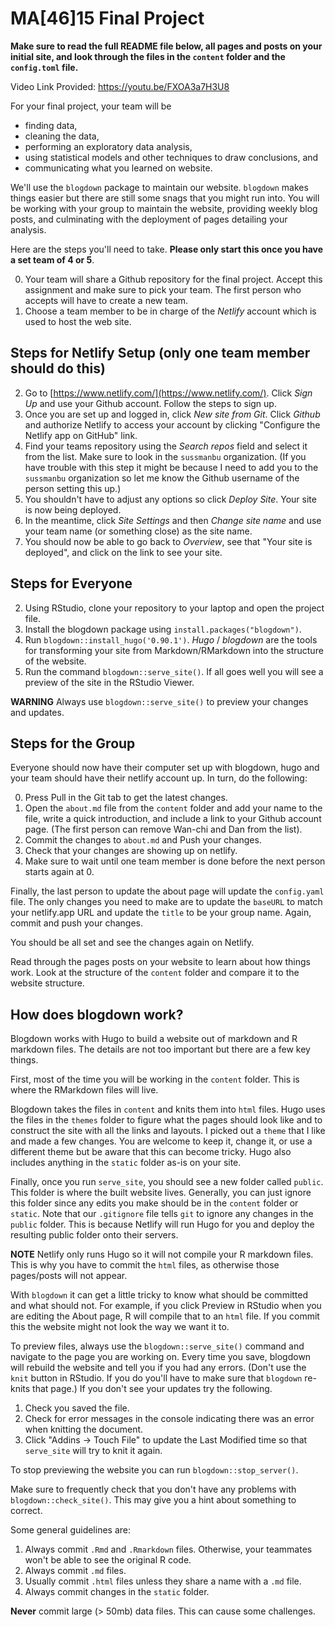 # MA[46]15 Final Project

**Make sure to read the full README file below, all pages and posts on your initial site, and look through the files in the `content` folder and the `config.toml` file.**

Video Link Provided: https://youtu.be/FXOA3a7H3U8


For your final project, your team will be 


* finding data,
* cleaning the data,
* performing an exploratory data analysis, 
* using statistical models and other techniques to draw conclusions, and
* communicating what you learned on website.

We'll use the `blogdown` package to maintain our website. `blogdown` makes things easier but there are still some snags that you might run into. 
You will be working with your group to maintain the website, providing weekly blog posts, and culminating with the deployment of pages detailing your analysis.


Here are the steps you'll need to take. __Please only start this once you have a set team of 4 or 5__.


0. Your team will share a Github repository for the final project. Accept this assignment and make sure to pick your team. The first person who accepts will have to create a new team.
1. Choose a team member to be in charge of the _Netlify_ account which is used to host the web site.

## Steps for Netlify Setup (only one team member should do this)

2. Go to [https://www.netlify.com/](https://www.netlify.com/). Click _Sign Up_ and use your Github account. Follow the steps to sign up.
3. Once you are set up and logged in, click _New site from Git_. Click _Github_ and authorize Netlify to access your account by clicking "Configure the Netlify app on GitHub" link. 
4. Find your teams repository using the _Search repos_ field and select it from the list. Make sure to look in the `sussmanbu` organization. (If you have trouble with this step it might be because I need to add you to the `sussmanbu` organization so let me know the Github username of the person setting this up.)
5. You shouldn't have to adjust any options so click _Deploy Site_. Your site is now being deployed.
6. In the meantime, click _Site Settings_ and then _Change site name_ and use your team name (or something close) as the site name.
7. You should now be able to go back to _Overview_, see that "Your site is deployed", and click on the link to see your site. 


## Steps for Everyone


2. Using RStudio, clone your repository to your laptop and open the project file.
3. Install the blogdown package using `install.packages("blogdown")`. 
4. Run `blogdown::install_hugo('0.90.1')`. _Hugo_ / _blogdown_ are the tools for transforming your site from Markdown/RMarkdown into the structure of the website.
5. Run the command `blogdown::serve_site()`. If all goes well you will see a preview of the site in the RStudio Viewer.

__WARNING__ Always use `blogdown::serve_site()` to preview your changes and updates.

## Steps for the Group

Everyone should now have their computer set up with blogdown, hugo and your team should have their netlify account up.
In turn, do the following:

0. Press Pull in the Git tab to get the latest changes.
1. Open the `about.md` file from the `content` folder and add your name to the file, write a quick introduction, and include a link to your Github account page. (The first person can remove Wan-chi and Dan from the list).
2. Commit the changes to `about.md` and Push your changes.
3. Check that your changes are showing up on netlify.
4. Make sure to wait until one team member is done before the next person starts again at 0.

Finally, the last person to update the about page will update the `config.yaml` file.
The only changes you need to make are to update the `baseURL` to match your netlify.app URL and update the `title` to be your group name.
Again, commit and push your changes.

You should be all set and see the changes again on Netlify.

Read through the pages posts on your website to learn about how things work. 
Look at the structure of the `content` folder and compare it to the website structure.


## How does blogdown work?

Blogdown works with Hugo to build a website out of markdown and R markdown files.
The details are not too important but there are a few key things.

First, most of the time you will be working in the `content` folder. This is where the RMarkdown files will live.

Blogdown takes the files in `content` and knits them into `html` files. Hugo uses the files in the `themes` folder to figure what the pages should look like and to construct the site with all the links and layouts.
I picked out a `theme` that I like and made a few changes. You are welcome to keep it, change it, or use a different theme but be aware that this can become tricky.
Hugo also includes anything in the `static` folder as-is on your site.

Finally, once you run `serve_site`, you should see a new folder called `public`. This folder is where the built website lives. Generally, you can just ignore this folder since any edits you make should be in the `content` folder or `static`.
Note that our `.gitignore` file tells `git` to ignore any changes in the `public` folder.
This is because Netlify will run Hugo for you and deploy the resulting public folder onto their servers.

__NOTE__ Netlify only runs Hugo so it will not compile your R markdown files. This is why you have to commit the `html` files, as otherwise those pages/posts will not appear.


With `blogdown` it can get a little tricky to know what should be committed and what should not.
For example, if you click Preview in RStudio when you are editing the About page, R will compile that to an `html` file.
If you commit this the website might not look the way we want it to.

To preview files, always use the `blogdown::serve_site()` command and navigate to the page you are working on.
Every time you save, blogdown will rebuild the website and tell you if you had any errors.
(Don't use the `knit` button in RStudio. If you do you'll have to make sure that `blogdown` re-knits that page.)
If you don't see your updates try the following. 

1. Check you saved the file.
2. Check for error messages in the console indicating there was an error when knitting the document.
3. Click "Addins -> Touch File" to update the Last Modified time so that `serve_site` will try to knit it again.


To stop previewing the website you can run `blogdown::stop_server()`.

Make sure to frequently check that you don't have any problems with `blogdown::check_site()`. This may give you a hint about something to correct.

Some general guidelines are:

1. Always commit `.Rmd` and `.Rmarkdown` files. Otherwise, your teammates won't be able to see the original R code.
2. Always commit `.md` files.
3. Usually commit `.html` files unless they share a name with a `.md` file.
4. Always commit changes in the `static` folder.

__Never__ commit large (> 50mb) data files. This can cause some challenges. 
